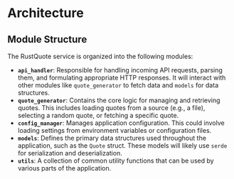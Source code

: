 # Architecture

## Module Structure

The RustQuote service is organized into the following modules:

*   **`api_handler`**: Responsible for handling incoming API requests, parsing them, and formulating appropriate HTTP responses. It will interact with other modules like `quote_generator` to fetch data and `models` for data structures.
*   **`quote_generator`**: Contains the core logic for managing and retrieving quotes. This includes loading quotes from a source (e.g., a file), selecting a random quote, or fetching a specific quote.
*   **`config_manager`**: Manages application configuration. This could involve loading settings from environment variables or configuration files.
*   **`models`**: Defines the primary data structures used throughout the application, such as the `Quote` struct. These models will likely use `serde` for serialization and deserialization.
*   **`utils`**: A collection of common utility functions that can be used by various parts of the application.
